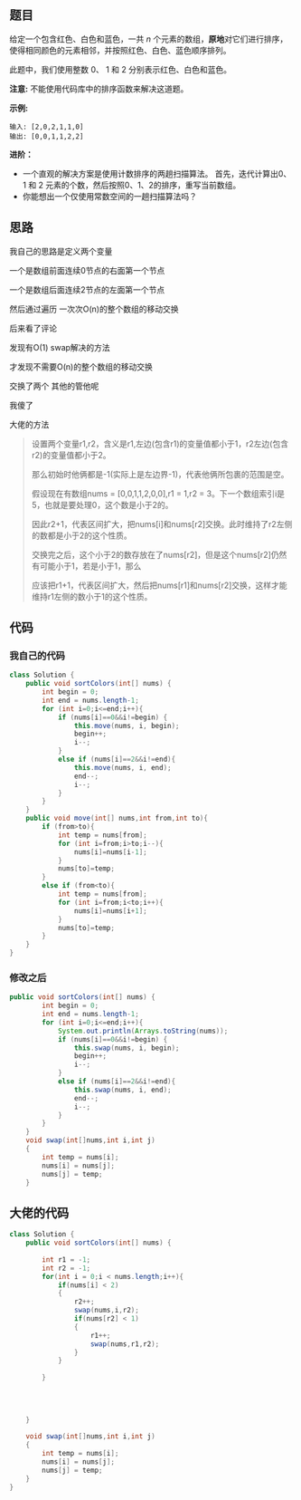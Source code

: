 ## 题目

给定一个包含红色、白色和蓝色，一共 *n* 个元素的数组，**原地**对它们进行排序，使得相同颜色的元素相邻，并按照红色、白色、蓝色顺序排列。

此题中，我们使用整数 0、 1 和 2 分别表示红色、白色和蓝色。

**注意:**
不能使用代码库中的排序函数来解决这道题。

**示例:**

```
输入: [2,0,2,1,1,0]
输出: [0,0,1,1,2,2]
```

**进阶：**

- 一个直观的解决方案是使用计数排序的两趟扫描算法。
  首先，迭代计算出0、1 和 2 元素的个数，然后按照0、1、2的排序，重写当前数组。
- 你能想出一个仅使用常数空间的一趟扫描算法吗？

## 思路

我自己的思路是定义两个变量

一个是数组前面连续0节点的右面第一个节点

一个是数组后面连续2节点的左面第一个节点

然后通过遍历 一次次O(n)的整个数组的移动交换



后来看了评论

发现有O(1) swap解决的方法

才发现不需要O(n)的整个数组的移动交换

交换了两个 其他的管他呢

我傻了



大佬的方法

> 
> 设置两个变量r1,r2，含义是r1,左边(包含r1)的变量值都小于1，r2左边(包含r2)的变量值都小于2。
>
> 那么初始时他俩都是-1(实际上是左边界-1)，代表他俩所包裹的范围是空。
>
> 假设现在有数组nums = [0,0,1,1,2,0,0],r1 = 1,r2 = 3。下一个数组索引i是5，也就是要处理0，这个数是小于2的。
>
> 因此r2+1，代表区间扩大，把nums[i]和nums[r2]交换。此时维持了r2左侧的数都是小于2的这个性质。
>
> 交换完之后，这个小于2的数存放在了nums[r2]，但是这个nums[r2]仍然有可能小于1，若是小于1，那么
>
> 应该把r1+1，代表区间扩大，然后把nums[r1]和nums[r2]交换，这样才能维持r1左侧的数小于1的这个性质。



## 代码

### 我自己的代码

```java
class Solution {
    public void sortColors(int[] nums) {
        int begin = 0;
        int end = nums.length-1;
        for (int i=0;i<=end;i++){
            if (nums[i]==0&&i!=begin) {
                this.move(nums, i, begin);
                begin++;
                i--;
            }
            else if (nums[i]==2&&i!=end){
                this.move(nums, i, end);
                end--;
                i--;
            }
        }
    }
    public void move(int[] nums,int from,int to){
        if (from>to){
            int temp = nums[from];
            for (int i=from;i>to;i--){
                nums[i]=nums[i-1];
            }
            nums[to]=temp;
        }
        else if (from<to){
            int temp = nums[from];
            for (int i=from;i<to;i++){
                nums[i]=nums[i+1];
            }
            nums[to]=temp;
        }
    }
}
```

### 修改之后

```java
public void sortColors(int[] nums) {
        int begin = 0;
        int end = nums.length-1;
        for (int i=0;i<=end;i++){
            System.out.println(Arrays.toString(nums));
            if (nums[i]==0&&i!=begin) {
                this.swap(nums, i, begin);
                begin++;
                i--;
            }
            else if (nums[i]==2&&i!=end){
                this.swap(nums, i, end);
                end--;
                i--;
            }
        }
    }
    void swap(int[]nums,int i,int j)
    {
        int temp = nums[i];
        nums[i] = nums[j];
        nums[j] = temp;
    }
```



## 大佬的代码

```java
class Solution {
    public void sortColors(int[] nums) {
        
        int r1 = -1;
        int r2 = -1;
        for(int i = 0;i < nums.length;i++){
            if(nums[i] < 2)
            {
                r2++;
                swap(nums,i,r2);
                if(nums[r2] < 1)
                {
                    r1++;
                    swap(nums,r1,r2);
                }
            }
            
        }
        
        
      
        
    }
    
    void swap(int[]nums,int i,int j)
    {
        int temp = nums[i];
        nums[i] = nums[j];
        nums[j] = temp;
    }
}
```

